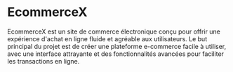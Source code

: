 # EcommerceX
EcommerceX est un site de commerce électronique conçu pour offrir une expérience d'achat en ligne fluide et agréable aux utilisateurs. Le but principal du projet est de créer une plateforme e-commerce facile à utiliser, avec une interface attrayante et des fonctionnalités avancées pour faciliter les transactions en ligne.
